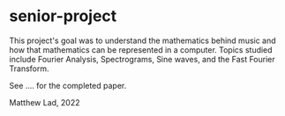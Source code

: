 # senior-project

This project's goal was to understand the mathematics behind music and how that mathematics can be represented in a computer. Topics studied include Fourier Analysis, Spectrograms, Sine waves, and the Fast Fourier Transform.

See .... for the completed paper.

Matthew Lad, 2022
